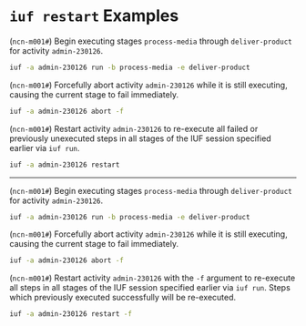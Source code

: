 # `iuf restart` Examples

(`ncn-m001#`) Begin executing stages `process-media` through `deliver-product` for activity `admin-230126`.

```bash
iuf -a admin-230126 run -b process-media -e deliver-product
```

(`ncn-m001#`) Forcefully abort activity `admin-230126` while it is still executing, causing the current stage to fail immediately.

```bash
iuf -a admin-230126 abort -f
```

(`ncn-m001#`) Restart activity `admin-230126` to re-execute all failed or previously unexecuted steps in all stages of the IUF session specified earlier via `iuf run`.

```bash
iuf -a admin-230126 restart
```

---

(`ncn-m001#`) Begin executing stages `process-media` through `deliver-product` for activity `admin-230126`.

```bash
iuf -a admin-230126 run -b process-media -e deliver-product
```

(`ncn-m001#`) Forcefully abort activity `admin-230126` while it is still executing, causing the current stage to fail immediately.

```bash
iuf -a admin-230126 abort -f
```

(`ncn-m001#`) Restart activity `admin-230126` with the `-f` argument to re-execute all steps in all stages of the IUF session specified earlier via `iuf run`. Steps which previously executed successfully will be re-executed.

```bash
iuf -a admin-230126 restart -f
```
